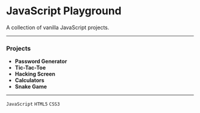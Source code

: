 # JavaScript Playground

A collection of vanilla JavaScript projects.

---

### Projects
- **Password Generator**  
- **Tic-Tac-Toe**  
- **Hacking Screen**  
- **Calculators**  
- **Snake Game**  

---

`JavaScript` `HTML5` `CSS3`